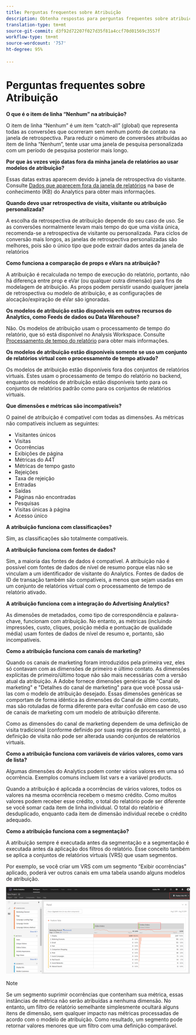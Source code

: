 ```yaml
---
title: Perguntas frequentes sobre Atribuição
description: Obtenha respostas para perguntas frequentes sobre atribuição.
translation-type: tm+mt
source-git-commit: d3f92d72207f027d35f81a4ccf70d01569c3557f
workflow-type: tm+mt
source-wordcount: '757'
ht-degree: 95%

---
```



# Perguntas frequentes sobre Atribuição

**O que é o item de linha “Nenhum” na atribuição?**

O item de linha “Nenhum” é um item “catch-all” (global) que representa todas as conversões que ocorreram sem nenhum ponto de contato na janela de retrospectiva. Para reduzir o número de conversões atribuídas ao item de linha “Nenhum”, tente usar uma janela de pesquisa personalizada com um período de pesquisa posterior mais longo.

**Por que às vezes vejo datas fora da minha janela de relatórios ao usar modelos de atribuição?**

Essas datas extras aparecem devido à janela de retrospectiva do visitante. Consulte [Dados que aparecem fora da janela de relatórios](https://helpx.adobe.com/br/analytics/kb/data-appearing-outside-reporting-window.html) na base de conhecimento (KB) do Analytics para obter mais informações.

**Quando devo usar retrospectiva de visita, visitante ou atribuição personalizada?**

A escolha da retrospectiva de atribuição depende do seu caso de uso. Se as conversões normalmente levam mais tempo do que uma visita única, recomenda-se a retrospectiva de visitante ou personalizada. Para ciclos de conversão mais longos, as janelas de retrospectiva personalizadas são melhores, pois são o único tipo que pode extrair dados antes da janela de relatórios

**Como funciona a comparação de props e eVars na atribuição?**

A atribuição é recalculada no tempo de execução do relatório, portanto, não há diferença entre prop e eVar (ou qualquer outra dimensão) para fins de modelagem de atribuição. As props podem persistir usando qualquer janela de retrospectiva ou modelo de atribuição, e as configurações de alocação/expiração de eVar são ignoradas.

**Os modelos de atribuição estão disponíveis em outros recursos do Analytics, como Feeds de dados ou Data Warehouse?**

Não. Os modelos de atribuição usam o processamento de tempo do relatório, que só está disponível no Analysis Workspace. Consulte [Processamento de tempo do relatório](/help/components/vrs/vrs-report-time-processing.md) para obter mais informações.

**Os modelos de atribuição estão disponíveis somente se uso um conjunto de relatórios virtual com o processamento de tempo ativado?**

Os modelos de atribuição estão disponíveis fora dos conjuntos de relatórios virtuais. Estes usam o processamento de tempo do relatório no backend, enquanto os modelos de atribuição estão disponíveis tanto para os conjuntos de relatórios padrão como para os conjuntos de relatórios virtuais.

**Que dimensões e métricas são incompatíveis?**

O painel de atribuição é compatível com todas as dimensões. As métricas não compatíveis incluem as seguintes:

* Visitantes únicos
* Visitas
* Ocorrências
* Exibições de página
* Métricas do A4T
* Métricas de tempo gasto
* Rejeições
* Taxa de rejeição
* Entradas
* Saídas
* Páginas não encontradas
* Pesquisas
* Visitas únicas à página
* Acesso único

**A atribuição funciona com classificações?**

Sim, as classificações são totalmente compatíveis.

**A atribuição funciona com fontes de dados?**

Sim, a maioria das fontes de dados é compatível. A atribuição não é possível com fontes de dados de nível de resumo porque elas não se vinculam a um identificador de visitante do Analytics. Fontes de dados de ID de transação também são compatíveis, a menos que sejam usadas em um conjunto de relatórios virtual com o processamento de tempo de relatório ativado.

**A atribuição funciona com a integração do Advertising Analytics?**

As dimensões de metadados, como tipo de correspondência e palavra-chave, funcionam com atribuição. No entanto, as métricas (incluindo impressões, custo, cliques, posição média e pontuação de qualidade média) usam fontes de dados de nível de resumo e, portanto, são incompatíveis.

**Como a atribuição funciona com canais de marketing?**

Quando os canais de marketing foram introduzidos pela primeira vez, eles só contavam com as dimensões de primeiro e último contato. As dimensões explícitas de primeiro/último toque não são mais necessárias com a versão atual da atribuição. A Adobe fornece dimensões genéricas de &quot;Canal de marketing&quot; e &quot;Detalhes do canal de marketing&quot; para que você possa usá-las com o modelo de atribuição desejado. Essas dimensões genéricas se comportam de forma idêntica às dimensões do Canal de último contato, mas são rotuladas de forma diferente para evitar confusão em caso de uso de canais de marketing com um modelo de atribuição diferente.

Como as dimensões do canal de marketing dependem de uma definição de visita tradicional (conforme definido por suas regras de processamento), a definição de visita não pode ser alterada usando conjuntos de relatórios virtuais.

**Como a atribuição funciona com variáveis de vários valores, como vars de lista?**

Algumas dimensões do Analytics podem conter vários valores em uma só ocorrência. Exemplos comuns incluem list vars e a variável products.

Quando a atribuição é aplicada a ocorrências de vários valores, todos os valores na mesma ocorrência recebem o mesmo crédito. Como muitos valores podem receber esse crédito, o total do relatório pode ser diferente se você somar cada item de linha individual. O total do relatório é desduplicado, enquanto cada item de dimensão individual recebe o crédito adequado.

**Como a atribuição funciona com a segmentação?**

A atribuição sempre é executada antes da segmentação e a segmentação é executada antes da aplicação dos filtros do relatório. Esse conceito também se aplica a conjuntos de relatórios virtuais (VRS) que usam segmentos.

Por exemplo, se você criar um VRS com um segmento “Exibir ocorrências” aplicado, poderá ver outros canais em uma tabela usando alguns modelos de atribuição.

![Conjunto de relatórios virtuais “somente exibição”](assets/vrs-aiq-example.png)

>[!NOTE]
>
>Se um segmento suprimir ocorrências que contenham sua métrica, essas instâncias de métrica não serão atribuídas a nenhuma dimensão. No entanto, um filtro de relatório semelhante simplesmente ocultará alguns itens de dimensão, sem qualquer impacto nas métricas processadas de acordo com o modelo de atribuição. Como resultado, um segmento pode retornar valores menores que um filtro com uma definição comparável.
